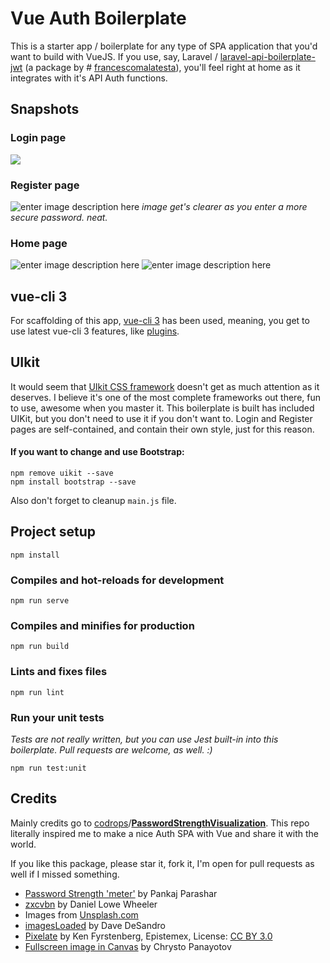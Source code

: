
# Vue Auth Boilerplate
This is a starter app / boilerplate for any type of SPA application that you'd want to build with VueJS. If you use, say, Laravel / [laravel-api-boilerplate-jwt](https://github.com/francescomalatesta/laravel-api-boilerplate-jwt) (a package by # [francescomalatesta](https://github.com/francescomalatesta)), you'll feel right at home as it integrates with it's API Auth functions.

## Snapshots
### Login page
![](https://i.imgur.com/DWpiAeP.jpg)
### Register page

![enter image description here](https://i.imgur.com/fixDwai.png)
*image get's clearer as you enter a more secure password. neat.*
### Home page
![enter image description here](https://i.imgur.com/sEkYlzz.png)
![enter image description here](https://i.imgur.com/bVmb31s.png)

## vue-cli 3
For scaffolding of this app, [vue-cli 3](https://cli.vuejs.org/guide/) has been used, meaning, you get to use latest vue-cli 3 features, like [plugins](https://cli.vuejs.org/guide/plugins-and-presets.html#plugins).

## UIkit
It would seem that [UIkit CSS framework](https://getuikit.com/) doesn't get as much attention as it deserves. I believe it's one of the most complete frameworks out there, fun to use, awesome when you master it. This boilerplate is built has included UIKit, but you don't need to use it if you don't want to. Login and Register pages are self-contained, and contain their own style, just for this reason.

#### If you want to change and use Bootstrap:
```
npm remove uikit --save
npm install bootstrap --save
```
Also don't forget to cleanup `main.js` file.

## Project setup

```
npm install
```

  

### Compiles and hot-reloads for development

```
npm run serve
```

  

### Compiles and minifies for production

```
npm run build
```

  

### Lints and fixes files

```
npm run lint
```

  

### Run your unit tests
*Tests are not really written, but you can use Jest built-in into this boilerplate. Pull requests are welcome, as well. :)*
```
npm run test:unit
```

## Credits

Mainly credits go to  [codrops](https://github.com/codrops)/**[PasswordStrengthVisualization](https://github.com/codrops/PasswordStrengthVisualization)**. This repo literally inspired me to make a nice Auth SPA with Vue and share it with the world.

If you like this package, please star it, fork it, I'm open for pull requests as well if I missed something. 

-   [Password Strength 'meter'](https://css-tricks.com/password-strength-meter/)  by Pankaj Parashar
-   [zxcvbn](https://github.com/dropbox/zxcvbn)  by Daniel Lowe Wheeler
-   Images from  [Unsplash.com](https://unsplash.com/)
-   [imagesLoaded](http://imagesloaded.desandro.com/)  by Dave DeSandro
-   [Pixelate](http://jsfiddle.net/u6apxgfk/390/)  by Ken Fyrstenberg, Epistemex, License:  [CC BY 3.0](https://creativecommons.org/licenses/by/3.0/)
-   [Fullscreen image in Canvas](https://codepen.io/bassta/pen/OPVzyB)  by Chrysto Panayotov